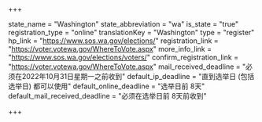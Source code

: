 +++

state_name = "Washington"
state_abbreviation = "wa"
is_state = "true"
registration_type = "online"
translationKey = "Washington"
type = "register"
hp_link = "https://www.sos.wa.gov/elections/"
registration_link = "https://voter.votewa.gov/WhereToVote.aspx"
more_info_link = "https://www.sos.wa.gov/elections/voters/"
confirm_registration_link = "https://voter.votewa.gov/WhereToVote.aspx"
mail_received_deadline = "必须在2022年10月31日星期一之前收到"
default_ip_deadline = "直到选举日 (包括选举日) 都可以使用"
default_online_deadline = "选举日前 8天"
default_mail_received_deadline = "必须在选举日前 8天前收到"

+++